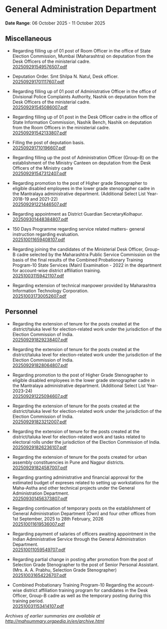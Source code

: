 # General Administration Department

**Date Range**: 06 October 2025 - 11 October 2025


## Miscellaneous
- Regarding filling up of 01 post of Room Officer in the office of State Election Commission, Mumbai (Maharashtra) on deputation from the Desk Officers of the ministerial cadre.\
  [202509291549576507.pdf](https://gr.maharashtra.gov.in/Site/Upload/Government%20Resolutions/English/202509291549576507.pdf)

- Deputation Order. Smt Shilpa N. Natul, Desk officer.\
  [202509291701117607.pdf](https://gr.maharashtra.gov.in/Site/Upload/Government%20Resolutions/English/202509291701117607.pdf)

- Regarding filling up of 01 post of Administrative Officer in the office of Divisional Police Complaints Authority, Nashik on deputation from the Desk Officers of the ministerial cadre.\
  [202509291545086007.pdf](https://gr.maharashtra.gov.in/Site/Upload/Government%20Resolutions/English/202509291545086007.pdf)

- Regarding filling up of 01 post in the Desk Officer cadre in the office of State Information Commission, Nashik Bench, Nashik on deputation from the Room Officers in the ministerial cadre.\
  [202509291542133807.pdf](https://gr.maharashtra.gov.in/Site/Upload/Government%20Resolutions/English/202509291542133807.pdf)

- Filling the post of deputation basis.\
  [202509291710196607.pdf](https://gr.maharashtra.gov.in/Site/Upload/Government%20Resolutions/English/202509291710196607.pdf)

- Regarding filling up the post of Administration Officer (Group-B) on the establishment of the Ministry Canteen on deputation from the Desk Officers of the Ministry cadre\
  [202509291547312407.pdf](https://gr.maharashtra.gov.in/Site/Upload/Government%20Resolutions/English/202509291547312407.pdf)

- Regarding promotion to the post of Higher grade Stenographer to eligible disabled employees in the lower grade stenographer cadre in the Mantralaya administrative department. (Additional Select List Year- 2018-19 and 2021-22)\
  [202509291221446507.pdf](https://gr.maharashtra.gov.in/Site/Upload/Government%20Resolutions/English/202509291221446507.pdf)

- Regarding appointment as District Guardian SecretaryKolhapur.\
  [202509301448384807.pdf](https://gr.maharashtra.gov.in/Site/Upload/Government%20Resolutions/English/202509301448384807.pdf)

- 150 Days Programme regarding service related matters- general instruction regarding evaluation.\
  [202510011659408107.pdf](https://gr.maharashtra.gov.in/Site/Upload/Government%20Resolutions/English/202510011659408107....pdf)

- Regarding joining the candidates of the Ministerial Desk Officer, Group-B cadre selected by the Maharashtra Public Service Commission on the basis of the final results of the Combined Probationary Training Program-10 State Services (Main) Examination - 2022 in the department for account-wise district affiliation training.\
  [202510031159421107.pdf](https://gr.maharashtra.gov.in/Site/Upload/Government%20Resolutions/English/202510031159421107....pdf)

- Regarding extension of technical manpower provided by Maharashtra Information Technology Corporation.\
  [202510031730052607.pdf](https://gr.maharashtra.gov.in/Site/Upload/Government%20Resolutions/English/202510031730052607....pdf)

## Personnel
- Regarding the extension of tenure for the posts created at the district/taluka level for election-related work under the jurisdiction of the Election Commission of India.\
  [202509291829238407.pdf](https://gr.maharashtra.gov.in/Site/Upload/Government%20Resolutions/English/202509291829238407.pdf)

- Regarding the extension of tenure for the posts created at the district/taluka level for election-related work under the jurisdiction of the Election Commission of India.\
  [202509291828064807.pdf](https://gr.maharashtra.gov.in/Site/Upload/Government%20Resolutions/English/202509291828064807.pdf)

- Regarding promotion to the post of Higher Grade Stenographer to eligible disabled employees in the lower grade stenographer cadre in the Mantralaya administrative department. (Additional Select List Year- 2023-24)\
  [202509291225094607.pdf](https://gr.maharashtra.gov.in/Site/Upload/Government%20Resolutions/English/202509291225094607.pdf)

- Regarding the extension of tenure for the posts created at the district/taluka level for election-related work under the jurisdiction of the Election Commission of India.\
  [202509291823212007.pdf](https://gr.maharashtra.gov.in/Site/Upload/Government%20Resolutions/English/202509291823212007.pdf)

- Regarding the extension of tenure for the posts created at the district/taluka level for election-related work and tasks related to electoral rolls under the jurisdiction of the Election Commission of India.\
  [202509291826236107.pdf](https://gr.maharashtra.gov.in/Site/Upload/Government%20Resolutions/English/202509291826236107.pdf)

- Regarding the extension of tenure for the posts created for urban assembly constituencies in Pune and Nagpur districts.\
  [202509291824587007.pdf](https://gr.maharashtra.gov.in/Site/Upload/Government%20Resolutions/English/202509291824587007.pdf)

- Regarding granting administrative and financial approval for the estimated budget of expreses related to setting up workstations for the Maha-Astha and other technical projects under the General Administration Department.\
  [202509301456373807.pdf](https://gr.maharashtra.gov.in/Site/Upload/Government%20Resolutions/English/202509301456373807.pdf)

- Regarding continuation of temporary posts on the establishment of General Administration Department (Own) and four other offices from 1st September, 2025 to 28th February, 2026\
  [202510011619536007.pdf](https://gr.maharashtra.gov.in/Site/Upload/Government%20Resolutions/English/202510011619536007.pdf)

- Regarding payment of salaries of officers awaiting appointment in the Indian Administrative Service through the General Administration Department.\
  [202510011059549707.pdf](https://gr.maharashtra.gov.in/Site/Upload/Government%20Resolutions/English/202510011059549707.pdf)

- Regarding partial change in posting after promotion from the post of Selection Grade Stenographer to the post of Senior Personal Assistant. (Mrs. A. A. Prabhu, Selection Grade Stenographer)\
  [202510031654226707.pdf](https://gr.maharashtra.gov.in/Site/Upload/Government%20Resolutions/English/202510031654226707.pdf)

- Combined Probationary Training Program-10 Regarding the account-wise district affiliation training program for candidates in the Desk Officer, Group-B cadre as well as the temporary posting during this training period.\
  [202510031153414107.pdf](https://gr.maharashtra.gov.in/Site/Upload/Government%20Resolutions/English/202510031153414107.pdf)


*Archives of earlier summaries are available at http://mahsummary.orgpedia.in/en/archive.html*